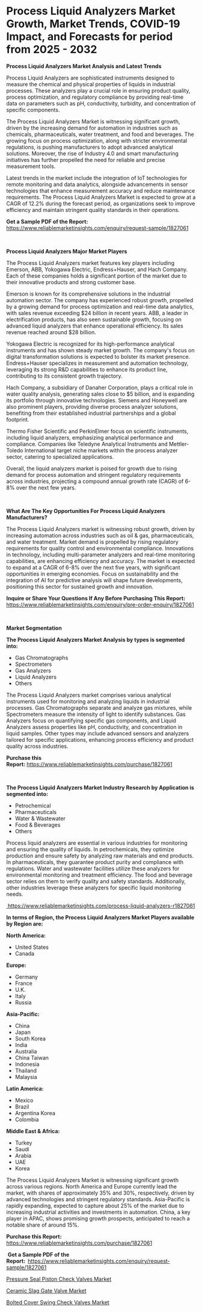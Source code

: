 <p><h1>Process Liquid Analyzers Market Growth, Market Trends, COVID-19 Impact, and Forecasts for period from 2025 - 2032</h1></p><p><strong>Process Liquid Analyzers Market Analysis and Latest Trends</strong></p>
<p><p>Process Liquid Analyzers are sophisticated instruments designed to measure the chemical and physical properties of liquids in industrial processes. These analyzers play a crucial role in ensuring product quality, process optimization, and regulatory compliance by providing real-time data on parameters such as pH, conductivity, turbidity, and concentration of specific components. </p><p>The Process Liquid Analyzers Market is witnessing significant growth, driven by the increasing demand for automation in industries such as chemicals, pharmaceuticals, water treatment, and food and beverages. The growing focus on process optimization, along with stricter environmental regulations, is pushing manufacturers to adopt advanced analytical solutions. Moreover, the rise of Industry 4.0 and smart manufacturing initiatives has further propelled the need for reliable and precise measurement tools.</p><p>Latest trends in the market include the integration of IoT technologies for remote monitoring and data analytics, alongside advancements in sensor technologies that enhance measurement accuracy and reduce maintenance requirements. The Process Liquid Analyzers Market is expected to grow at a CAGR of 12.2% during the forecast period, as organizations seek to improve efficiency and maintain stringent quality standards in their operations.</p></p>
<p><strong>Get a Sample PDF of the Report:&nbsp;</strong> <a href="https://www.reliablemarketinsights.com/enquiry/request-sample/1827061?utm_campaign=2185&utm_medium=2&utm_source=Github&utm_content=ia&utm_term=12042025&utm_id=process-liquid-analyzers">https://www.reliablemarketinsights.com/enquiry/request-sample/1827061</a></p>
<p>&nbsp;</p>
<p><strong>Process Liquid Analyzers Major Market Players</strong></p>
<p><p>The Process Liquid Analyzers market features key players including Emerson, ABB, Yokogawa Electric, Endress+Hauser, and Hach Company. Each of these companies holds a significant portion of the market due to their innovative products and strong customer base.</p><p>Emerson is known for its comprehensive solutions in the industrial automation sector. The company has experienced robust growth, propelled by a growing demand for process optimization and real-time data analytics, with sales revenue exceeding $24 billion in recent years. ABB, a leader in electrification products, has also seen sustainable growth, focusing on advanced liquid analyzers that enhance operational efficiency. Its sales revenue reached around $28 billion.</p><p>Yokogawa Electric is recognized for its high-performance analytical instruments and has shown steady market growth. The company's focus on digital transformation solutions is expected to bolster its market presence. Endress+Hauser specializes in measurement and automation technology, leveraging its strong R&D capabilities to enhance its product line, contributing to its consistent growth trajectory.</p><p>Hach Company, a subsidiary of Danaher Corporation, plays a critical role in water quality analysis, generating sales close to $5 billion, and is expanding its portfolio through innovative technologies. Siemens and Honeywell are also prominent players, providing diverse process analyzer solutions, benefiting from their established industrial partnerships and a global footprint.</p><p>Thermo Fisher Scientific and PerkinElmer focus on scientific instruments, including liquid analyzers, emphasizing analytical performance and compliance. Companies like Teledyne Analytical Instruments and Mettler-Toledo International target niche markets within the process analyzer sector, catering to specialized applications.</p><p>Overall, the liquid analyzers market is poised for growth due to rising demand for process automation and stringent regulatory requirements across industries, projecting a compound annual growth rate (CAGR) of 6-8% over the next few years.</p></p>
<p>&nbsp;</p>
<p><strong>What Are The Key Opportunities For Process Liquid Analyzers Manufacturers?</strong></p>
<p><p>The Process Liquid Analyzers market is witnessing robust growth, driven by increasing automation across industries such as oil & gas, pharmaceuticals, and water treatment. Market demand is propelled by rising regulatory requirements for quality control and environmental compliance. Innovations in technology, including multi-parameter analyzers and real-time monitoring capabilities, are enhancing efficiency and accuracy. The market is expected to expand at a CAGR of 6-8% over the next five years, with significant opportunities in emerging economies. Focus on sustainability and the integration of AI for predictive analysis will shape future developments, positioning this sector for sustained growth and innovation.</p></p>
<p><strong>Inquire or Share Your Questions If Any Before Purchasing This Report:</strong> <a href="https://www.reliablemarketinsights.com/enquiry/pre-order-enquiry/1827061?utm_campaign=2185&utm_medium=2&utm_source=Github&utm_content=ia&utm_term=12042025&utm_id=process-liquid-analyzers">https://www.reliablemarketinsights.com/enquiry/pre-order-enquiry/1827061</a></p>
<p>&nbsp;</p>
<p><strong>Market Segmentation</strong></p>
<p><strong>The Process Liquid Analyzers Market Analysis by types is segmented into:</strong></p>
<p><ul><li>Gas Chromatographs</li><li>Spectrometers</li><li>Gas Analyzers</li><li>Liquid Analyzers</li><li>Others</li></ul></p>
<p><p>The Process Liquid Analyzers market comprises various analytical instruments used for monitoring and analyzing liquids in industrial processes. Gas Chromatographs separate and analyze gas mixtures, while Spectrometers measure the intensity of light to identify substances. Gas Analyzers focus on quantifying specific gas components, and Liquid Analyzers assess properties like pH, conductivity, and concentration in liquid samples. Other types may include advanced sensors and analyzers tailored for specific applications, enhancing process efficiency and product quality across industries.</p></p>
<p><strong>Purchase this Report:&nbsp;</strong><a href="https://www.reliablemarketinsights.com/purchase/1827061?utm_campaign=2185&utm_medium=2&utm_source=Github&utm_content=ia&utm_term=12042025&utm_id=process-liquid-analyzers">https://www.reliablemarketinsights.com/purchase/1827061</a></p>
<p>&nbsp;</p>
<p><strong>The Process Liquid Analyzers Market Industry Research by Application is segmented into:</strong></p>
<p><ul><li>Petrochemical</li><li>Pharmaceuticals</li><li>Water & Wastewater</li><li>Food & Beverages</li><li>Others</li></ul></p>
<p><p>Process liquid analyzers are essential in various industries for monitoring and ensuring the quality of liquids. In petrochemicals, they optimize production and ensure safety by analyzing raw materials and end products. In pharmaceuticals, they guarantee product purity and compliance with regulations. Water and wastewater facilities utilize these analyzers for environmental monitoring and treatment efficiency. The food and beverage sector relies on them to verify quality and safety standards. Additionally, other industries leverage these analyzers for specific liquid monitoring needs.</p></p>
<p><a href="https://www.reliablemarketinsights.com/process-liquid-analyzers-r1827061?utm_campaign=2185&utm_medium=2&utm_source=Github&utm_content=ia&utm_term=12042025&utm_id=process-liquid-analyzers">&nbsp;https://www.reliablemarketinsights.com/process-liquid-analyzers-r1827061</a></p>
<p><strong>In terms of Region, the Process Liquid Analyzers Market Players available by Region are:</strong></p>
<p>
    <p> <strong> North America: </strong>
        <ul>
            <li>United States</li>
            <li>Canada</li>
        </ul>
        </p> 
    <p> <strong> Europe: </strong>
        <ul>
            <li>Germany</li>
            <li>France</li>
            <li>U.K.</li>
            <li>Italy</li>
            <li>Russia</li>
        </ul>
        </p> 
    <p> <strong> Asia-Pacific: </strong>
        <ul>
            <li>China</li>
            <li>Japan</li>
            <li>South Korea</li>
            <li>India</li>
            <li>Australia</li>
            <li>China Taiwan</li>
            <li>Indonesia</li>
            <li>Thailand</li>
            <li>Malaysia</li>
        </ul>
        </p> 
    <p> <strong> Latin America: </strong>
        <ul>
            <li>Mexico</li>
            <li>Brazil</li>
            <li>Argentina Korea</li>
            <li>Colombia</li>
        </ul>
        </p> 
    <p> <strong> Middle East & Africa: </strong>
        <ul>
            <li>Turkey</li>
            <li>Saudi</li>
            <li>Arabia</li>
            <li>UAE</li>
            <li>Korea</li>
        </ul>
    </p>
    </p>
<p><p>The Process Liquid Analyzers Market is witnessing significant growth across various regions. North America and Europe currently lead the market, with shares of approximately 35% and 30%, respectively, driven by advanced technologies and stringent regulatory standards. Asia-Pacific is rapidly expanding, expected to capture about 25% of the market due to increasing industrial activities and investments in automation. China, a key player in APAC, shows promising growth prospects, anticipated to reach a notable share of around 15%.</p></p>
<p><strong>Purchase this Report: </strong><a href="https://www.reliablemarketinsights.com/purchase/1827061?utm_campaign=2185&utm_medium=2&utm_source=Github&utm_content=ia&utm_term=12042025&utm_id=process-liquid-analyzers">https://www.reliablemarketinsights.com/purchase/1827061</a></p>
<p>&nbsp;<strong>Get a Sample PDF of the Report:&nbsp;&nbsp;</strong><a href="https://www.reliablemarketinsights.com/enquiry/request-sample/1827061?utm_campaign=2185&utm_medium=2&utm_source=Github&utm_content=ia&utm_term=12042025&utm_id=process-liquid-analyzers">https://www.reliablemarketinsights.com/enquiry/request-sample/1827061</a></p>
<p><strong></strong></p>
<p><p><a href="https://github.com/rigelciara0p/Market-Research-Report-List-1/blob/main/pressure-seal-piston-check-valves-market.md?utm_campaign=2185&utm_medium=2&utm_source=Github&utm_content=ia&utm_term=12042025&utm_id=process-liquid-analyzers">Pressure Seal Piston Check Valves Market</a></p><p><a href="https://github.com/tineamonaya/Market-Research-Report-List-1/blob/main/ceramic-slag-gate-valve-market.md?utm_campaign=2185&utm_medium=2&utm_source=Github&utm_content=ia&utm_term=12042025&utm_id=process-liquid-analyzers">Ceramic Slag Gate Valve Market</a></p><p><a href="https://github.com/lecaneidreks/Market-Research-Report-List-1/blob/main/bolted-cover-swing-check-valves-market.md?utm_campaign=2185&utm_medium=2&utm_source=Github&utm_content=ia&utm_term=12042025&utm_id=process-liquid-analyzers">Bolted Cover Swing Check Valves Market</a></p></p>